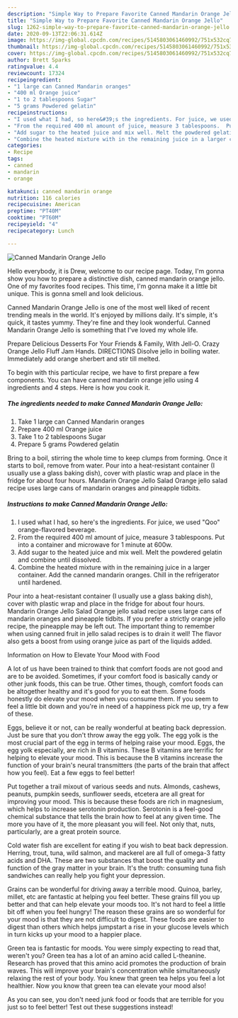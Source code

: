 ```yaml
---
description: "Simple Way to Prepare Favorite Canned Mandarin Orange Jello"
title: "Simple Way to Prepare Favorite Canned Mandarin Orange Jello"
slug: 1262-simple-way-to-prepare-favorite-canned-mandarin-orange-jello
date: 2020-09-13T22:06:31.614Z
image: https://img-global.cpcdn.com/recipes/5145803061460992/751x532cq70/canned-mandarin-orange-jello-recipe-main-photo.jpg
thumbnail: https://img-global.cpcdn.com/recipes/5145803061460992/751x532cq70/canned-mandarin-orange-jello-recipe-main-photo.jpg
cover: https://img-global.cpcdn.com/recipes/5145803061460992/751x532cq70/canned-mandarin-orange-jello-recipe-main-photo.jpg
author: Brett Sparks
ratingvalue: 4.4
reviewcount: 17324
recipeingredient:
- "1 large can Canned Mandarin oranges"
- "400 ml Orange juice"
- "1 to 2 tablespoons Sugar"
- "5 grams Powdered gelatin"
recipeinstructions:
- "I used what I had, so here&#39;s the ingredients. For juice, we used &#34;Qoo&#34; orange-flavored beverage."
- "From the required 400 ml amount of juice, measure 3 tablespoons.  Put into a container and microwave for 1 minute at 600w."
- "Add sugar to the heated juice and mix well. Melt the powdered gelatin and combine until dissolved."
- "Combine the heated mixture with in the remaining juice in a larger container. Add the canned mandarin oranges. Chill in the refrigerator until hardened."
categories:
- Recipe
tags:
- canned
- mandarin
- orange

katakunci: canned mandarin orange 
nutrition: 116 calories
recipecuisine: American
preptime: "PT40M"
cooktime: "PT60M"
recipeyield: "4"
recipecategory: Lunch

---
```



![Canned Mandarin Orange Jello](https://img-global.cpcdn.com/recipes/5145803061460992/751x532cq70/canned-mandarin-orange-jello-recipe-main-photo.jpg)

Hello everybody, it is Drew, welcome to our recipe page. Today, I'm gonna show you how to prepare a distinctive dish, canned mandarin orange jello. One of my favorites food recipes. This time, I'm gonna make it a little bit unique. This is gonna smell and look delicious.

Canned Mandarin Orange Jello is one of the most well liked of recent trending meals in the world. It's enjoyed by millions daily. It's simple, it's quick, it tastes yummy. They're fine and they look wonderful. Canned Mandarin Orange Jello is something that I've loved my whole life.

Prepare Delicious Desserts For Your Friends &amp; Family, With Jell-O. Crazy Orange Jello Fluff Jam Hands. DIRECTIONS Disolve jello in boiling water. Immediately add orange sherbert and stir till melted.


To begin with this particular recipe, we have to first prepare a few components. You can have canned mandarin orange jello using 4 ingredients and 4 steps. Here is how you cook it.

<!--inarticleads1-->

##### The ingredients needed to make Canned Mandarin Orange Jello:

1. Take 1 large can Canned Mandarin oranges
1. Prepare 400 ml Orange juice
1. Take 1 to 2 tablespoons Sugar
1. Prepare 5 grams Powdered gelatin


Bring to a boil, stirring the whole time to keep clumps from forming. Once it starts to boil, remove from water. Pour into a heat-resistant container (I usually use a glass baking dish), cover with plastic wrap and place in the fridge for about four hours. Mandarin Orange Jello Salad Orange jello salad recipe uses large cans of mandarin oranges and pineapple tidbits. 

<!--inarticleads2-->

##### Instructions to make Canned Mandarin Orange Jello:

1. I used what I had, so here&#39;s the ingredients. For juice, we used &#34;Qoo&#34; orange-flavored beverage.
1. From the required 400 ml amount of juice, measure 3 tablespoons.  Put into a container and microwave for 1 minute at 600w.
1. Add sugar to the heated juice and mix well. Melt the powdered gelatin and combine until dissolved.
1. Combine the heated mixture with in the remaining juice in a larger container. Add the canned mandarin oranges. Chill in the refrigerator until hardened.


Pour into a heat-resistant container (I usually use a glass baking dish), cover with plastic wrap and place in the fridge for about four hours. Mandarin Orange Jello Salad Orange jello salad recipe uses large cans of mandarin oranges and pineapple tidbits. If you prefer a strictly orange jello recipe, the pineapple may be left out. The important thing to remember when using canned fruit in jello salad recipes is to drain it well! The flavor also gets a boost from using orange juice as part of the liquids added. 

Information on How to Elevate Your Mood with Food


A lot of us have been trained to think that comfort foods are not good and are to be avoided. Sometimes, if your comfort food is basically candy or other junk foods, this can be true. Other times, though, comfort foods can be altogether healthy and it's good for you to eat them. Some foods honestly do elevate your mood when you consume them. If you seem to feel a little bit down and you're in need of a happiness pick me up, try a few of these.

Eggs, believe it or not, can be really wonderful at beating back depression. Just be sure that you don't throw away the egg yolk. The egg yolk is the most crucial part of the egg in terms of helping raise your mood. Eggs, the egg yolk especially, are rich in B vitamins. These B vitamins are terrific for helping to elevate your mood. This is because the B vitamins increase the function of your brain's neural transmitters (the parts of the brain that affect how you feel). Eat a few eggs to feel better!

Put together a trail mixout of various seeds and nuts. Almonds, cashews, peanuts, pumpkin seeds, sunflower seeds, etcetera are all great for improving your mood. This is because these foods are rich in magnesium, which helps to increase serotonin production. Serotonin is a feel-good chemical substance that tells the brain how to feel at any given time. The more you have of it, the more pleasant you will feel. Not only that, nuts, particularly, are a great protein source.

Cold water fish are excellent for eating if you wish to beat back depression. Herring, trout, tuna, wild salmon, and mackerel are all full of omega-3 fatty acids and DHA. These are two substances that boost the quality and function of the gray matter in your brain. It's the truth: consuming tuna fish sandwiches can really help you fight your depression. 

Grains can be wonderful for driving away a terrible mood. Quinoa, barley, millet, etc are fantastic at helping you feel better. These grains fill you up better and that can help elevate your moods too. It's not hard to feel a little bit off when you feel hungry! The reason these grains are so wonderful for your mood is that they are not difficult to digest. These foods are easier to digest than others which helps jumpstart a rise in your glucose levels which in turn kicks up your mood to a happier place.

Green tea is fantastic for moods. You were simply expecting to read that, weren't you? Green tea has a lot of an amino acid called L-theanine. Research has proved that this amino acid promotes the production of brain waves. This will improve your brain's concentration while simultaneously relaxing the rest of your body. You knew that green tea helps you feel a lot healthier. Now you know that green tea can elevate your mood also!

As you can see, you don't need junk food or foods that are terrible for you just so to feel better! Test out  these suggestions  instead!

